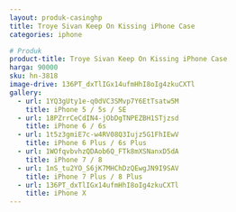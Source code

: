 ```yaml
---
layout: produk-casinghp
title: Troye Sivan Keep On Kissing iPhone Case
categories: iphone

# Produk
product-title: Troye Sivan Keep On Kissing iPhone Case
harga: 90000
sku: hn-3818
image-drive: 136PT_dxTlIGx14ufmHhI8oIg4zkuCXTl
gallery:
  - url: 1YQ3gUty1e-q0dVC3SMvp7Y6EtTsatw5M
    title: iPhone 5 / 5s / SE
  - url: 18PZrrCeCdIN4-jObDgTNPEZBH1STjzsd
    title: iPhone 6 / 6s
  - url: 1t5z3gmiE7c-w4RV08Q3Iujz5G1FhIEwV
    title: iPhone 6 Plus / 6s Plus
  - url: 1WOfqvbvhzQDAob6Q_FTk8mXSNanxD5dA
    title: iPhone 7 / 8
  - url: 1nS_tu2YO_S6jK7MHChDzQEwgJN9I9SAV
    title: iPhone 7 Plus / 8 Plus
  - url: 136PT_dxTlIGx14ufmHhI8oIg4zkuCXTl
    title: iPhone X
---
```

